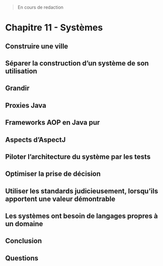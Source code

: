 
> En cours de redaction

# Chapitre 11 - Systèmes

## Construire une ville




## Séparer la construction d’un système de son utilisation




## Grandir




## Proxies Java



## Frameworks AOP en Java pur





## Aspects d’AspectJ





## Piloter l’architecture du système par les tests




## Optimiser la prise de décision





## Utiliser les standards judicieusement, lorsqu’ils apportent une valeur démontrable


## Les systèmes ont besoin de langages propres à un domaine





## Conclusion





## Questions





